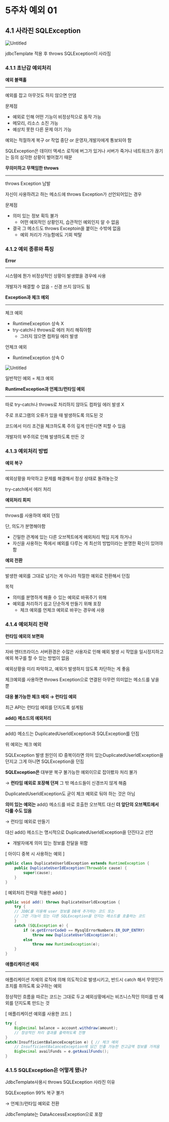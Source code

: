 # 5주차 예외 01

## 4.1 사라진 SQLException

![Untitled](imgs/Untitled.png)

jdbcTemplate 적용 후 throws SQLException이 사라짐

### 4.1.1 초난감 예외처리

**예외 블랙홀**

---

예외를 잡고 아무것도 하지 않으면 안댐

문제점

- 예외로 인해 어떤 기능이 비정상적으로 동작 가능
- 메모리, 리소스 소진 가능
- 예상치 못한 다른 문제 야기 가능

예외는 적절하게 복구 or 작업 중단 or 운영자,개발자에게 통보되야 함

SQLException은 데이터 액세스 로직에 버그가 있거나 서버가 죽거나 네트워크가 끊기는 등의 심각한 상황이 벌어졌기 때문

**무의미하고 무책임한 throws**

---

throws Exception 남발

자신이 사용하려고 하는 메소드에 throws Exception가 선언되어있는 경우

문제점

- 의미 있는 정보 획득 불가
  - 어떤 예외적인 상황인지, 습관적인 예외인지 알 수 없음
- 결국 그 메소드도 throws Exceptoin을 붙이는 수밖에 없음
  - 예외 처리가 가능함에도 기회 박탈

### 4.1.2 예외 종류와 특징

**Error**

---

시스템에 뭔가 비정상적인 상황이 발생했을 경우에 사용

개발자가 해결할 수 없음 - 신경 쓰지 않아도 됨

**Exception과 체크 예외**

---

체크 예외

- RuntimeException 상속 X
- try-catch나 throws로 에러 처리 해줘야함
  - 그러지 않으면 컴파일 에러 발생

언체크 예외

- RuntimeException 상속 O

![Untitled](imgs/Untitled%201.png)

일반적인 예외 = 체크 예외

**RuntimeException과 언체크/런타임 예외**

---

따로 try-catch나 throws로 처리하지 않아도 컴파일 에러 발생 X

주로 프로그램의 오류가 있을 때 발생하도록 의도된 것

코드에서 미리 조건을 체크하도록 주의 깊게 만든다면 피할 수 있음

개발자의 부주의로 인해 발생하도록 만든 것

### 4.1.3 예외처리 방법

**예외 복구**

---

예외상황을 파악하고 문제를 해결해서 정상 상태로 돌려놓는것

try-catch에서 에러 처리

**예외처리 회피**

---

throws를 사용하여 예외 던짐

단, 의도가 분명해야함

- 긴밀한 관계에 있는 다른 오브젝트에게 예외처리 책임 지게 하거나
- 자신을 사용하는 쪽에서 예외를 다루는 게 최선의 방법이라는 분명한 확신이 있어야 함

**예외 전환**

---

발생한 예외를 그대로 넘기는 게 아니라 적절한 예외로 전환해서 던짐

목적

- 의미를 분명하게 해줄 수 있는 예외로 바꿔주기 위해
- 예외를 처리하기 쉽고 단순하게 만들기 위해 포장
  - 체크 예외를 언체크 예외로 바꾸는 경우에 사용

### 4.1.4 예외처리 전략

**런타임 예외의 보편화**

---

자바 엔터프라이스 서버환경은 수많은 사용자로 인해 예외 발생 시 작업을 일시정지하고 예외 복구를 할 수 있는 방법이 없음

예외상황을 미리 파악하고, 예외가 발생하지 않도록 차단하는 게 좋음

체크예외를 사용하면 throws Exception으로 연결된 아무런 의미없는 메소드를 낳을 뿐

**대응 불가능한 체크 예외 → 런타임 예외**

최근 API는 런타임 예외를 던지도록 설계됨

**add() 메소드의 예외처리**

---

add() 메소드는 DuplicatedUserldException과 SQLException를 던짐

위 예외는 체크 예외

SQLException 발생 원인이 ID 중복이라면 의미 있는DuplicatedUserldException을 던지고 그게 아니면 SQLException을 던짐

**SQLException은** 대부분 복구 불가능한 예외이므로 잡아봤자 처리 불가

→ **런타임 예외로 포장해 던져** 그 밖 메소드들이 신경쓰지 않게 해줌

DuplicatedUserldException도 굳이 체크 예외로 둬야 하는 것은 아님

**의미 있는 예외는** add() 메소드를 바로 호출한 오브젝트 대신 **더 앞단의 오브젝트에서 다룰 수도 있음**

→ 런타임 예외로 만들기

대신 add() 메소드는 명시적으로 DuplicatedUserldException을 던진다고 선언

- 개발자에게 의미 있는 정보를 전달을 위함

[ 아이디 중복 시 사용하는 예외 ]

```java
public class DuplicateUserldException extends RuntimeException {
	public DuplicateUserIdException(Throwable cause) {
		super(cause);
	}
}
```

[ 예외처리 전략을 적용한 add() ]

```java
public void add() throws DuplicateUserldException {
	try {
	// JDBC를 이용해 user 정보를 DB에 추가하는 코드 또는
	// 그런 기능이 있는 다른 SQLException을 던지는 메소드를 호출하는 코드
	}
	catch (SQLException e) {
		if (e.getErrorCodeO == MysqlErrorNumbers.ER_DUP_ENTRY)
			throw new DuplicateUserldException(e);
		else
			throw new RuntimeException(e);
	}
}
```

**애플리케이션 예외**

---

애플리케이션 자체의 로직에 의해 의도적으로 발생시키고, 반드시 catch 해서 무엇인가 조치를 취하도록 요구하는 예외

정상적인 흐름을 따르는 코드는 그대로 두고 예외상황에서는 비즈니스적인 의미를 띤 예외를 던지도록 만드는 것

[ 애플리케이션 예외를 사용한 코드 ]

```java
try {
	BigDecimal balance = account.withdraw(amount);
	// 정상적인 처리 결과를 출력하도록 진행
}
catch(InsufficientBalanceException e) { // 체크 예외
	// InsufficientBalanceException에 담긴 인출 가능한 잔고금액 정보를 가져옴
	BigDecimal availFunds = e.getAvailFunds();
}
```

### 4.1.5 SQLException은 어떻게 됐나?

JdbcTemplate사용시 throws SQLException 사라진 이유

SQLException 99% 복구 불가

→ 언체크/런타임 예외로 전환

JdbcTemplate는 DataAccessException으로 포장
